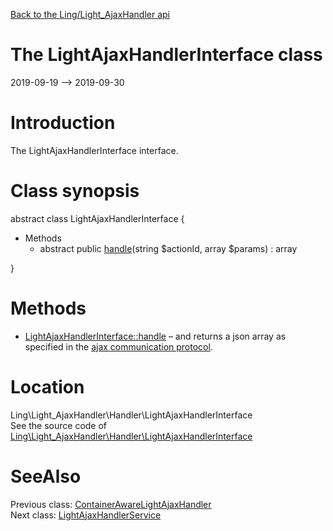 [Back to the Ling/Light_AjaxHandler api](https://github.com/lingtalfi/Light_AjaxHandler/blob/master/doc/api/Ling/Light_AjaxHandler.md)



The LightAjaxHandlerInterface class
================
2019-09-19 --> 2019-09-30






Introduction
============

The LightAjaxHandlerInterface interface.



Class synopsis
==============


abstract class <span class="pl-k">LightAjaxHandlerInterface</span>  {

- Methods
    - abstract public [handle](https://github.com/lingtalfi/Light_AjaxHandler/blob/master/doc/api/Ling/Light_AjaxHandler/Handler/LightAjaxHandlerInterface/handle.md)(string $actionId, array $params) : array

}






Methods
==============

- [LightAjaxHandlerInterface::handle](https://github.com/lingtalfi/Light_AjaxHandler/blob/master/doc/api/Ling/Light_AjaxHandler/Handler/LightAjaxHandlerInterface/handle.md) &ndash; and returns a json array as specified in the [ajax communication protocol](https://github.com/lingtalfi/AjaxCommunicationProtocol).





Location
=============
Ling\Light_AjaxHandler\Handler\LightAjaxHandlerInterface<br>
See the source code of [Ling\Light_AjaxHandler\Handler\LightAjaxHandlerInterface](https://github.com/lingtalfi/Light_AjaxHandler/blob/master/Handler/LightAjaxHandlerInterface.php)



SeeAlso
==============
Previous class: [ContainerAwareLightAjaxHandler](https://github.com/lingtalfi/Light_AjaxHandler/blob/master/doc/api/Ling/Light_AjaxHandler/Handler/ContainerAwareLightAjaxHandler.md)<br>Next class: [LightAjaxHandlerService](https://github.com/lingtalfi/Light_AjaxHandler/blob/master/doc/api/Ling/Light_AjaxHandler/Service/LightAjaxHandlerService.md)<br>
